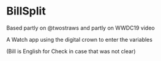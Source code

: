 # BillSplit
Based partly on @twostraws and partly on WWDC19 video

A Watch app using the digital crown to enter the variables 

(Bill is English for Check in case that was not clear)
